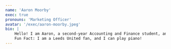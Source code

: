 ```yaml
---
name: 'Aaron Moorby'
exec: true
pronouns: 'Marketing Officer'
avatar: '/exec/aaron-moorby.jpeg'
bio: |
    Hello! I am Aaron, a second-year Accounting and Finance student, and I am your Marketing Officer for the year! Despite being new to AI, I’m really excited to get involved in some of the projects planned for this year!
    Fun Fact: I am a Leeds United fan, and I can play piano!
---
```

